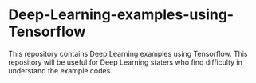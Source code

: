 # Deep-Learning-examples-using-Tensorflow
This repository contains Deep Learning examples using Tensorflow. This repository will be useful for Deep Learning staters who find difficulty in understand the example codes.
